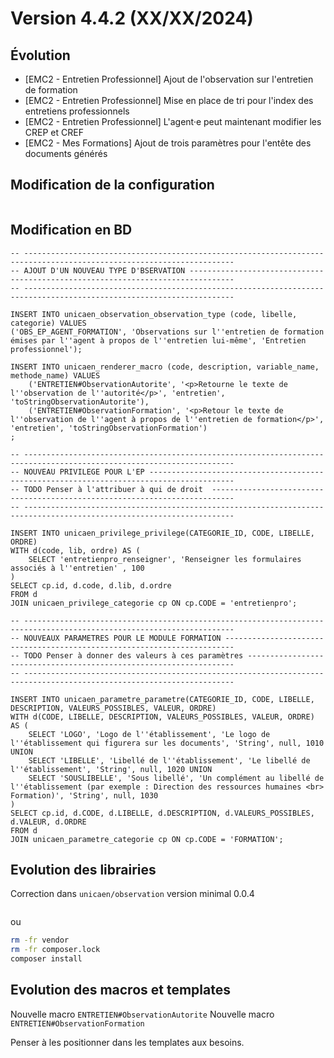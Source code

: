Version 4.4.2 (XX/XX/2024)
====

Évolution
---
- [EMC2 - Entretien Professionnel] Ajout de l'observation sur l'entretien de formation
- [EMC2 - Entretien Professionnel] Mise en place de tri pour l'index des entretiens professionnels
- [EMC2 - Entretien Professionnel] L'agent·e peut maintenant modifier les CREP et CREF
- [EMC2 - Mes Formations] Ajout de trois paramètres pour l'entête des documents générés

Modification de la configuration
---

```bash
```

Modification en BD
---

```postgresql
-- ---------------------------------------------------------------------------------------------------------------------
-- AJOUT D'UN NOUVEAU TYPE D'BSERVATION --------------------------------------------------------------------------------
-- ---------------------------------------------------------------------------------------------------------------------

INSERT INTO unicaen_observation_observation_type (code, libelle, categorie) VALUES 
('OBS_EP_AGENT_FORMATION', 'Observations sur l''entretien de formation émises par l''agent à propos de l''entretien lui-même', 'Entretien professionnel');

INSERT INTO unicaen_renderer_macro (code, description, variable_name, methode_name) VALUES 
    ('ENTRETIEN#ObservationAutorite', '<p>Retourne le texte de l''observation de l''autorité</p>', 'entretien', 'toStringObservationAutorite'),
    ('ENTRETIEN#ObservationFormation', '<p>Retour le texte de l''observation de l''agent à propos de l''entretien de formation</p>', 'entretien', 'toStringObservationFormation')
;

-- ---------------------------------------------------------------------------------------------------------------------
-- NOUVEAU PRIVILEGE POUR L'EP -----------------------------------------------------------------------------------------
-- TODO Penser à l'attribuer à qui de droit  ---------------------------------------------------------------------------    
-- ---------------------------------------------------------------------------------------------------------------------

INSERT INTO unicaen_privilege_privilege(CATEGORIE_ID, CODE, LIBELLE, ORDRE)
WITH d(code, lib, ordre) AS (
    SELECT 'entretienpro_renseigner', 'Renseigner les formulaires associés à l''entretien' , 100
)
SELECT cp.id, d.code, d.lib, d.ordre
FROM d
JOIN unicaen_privilege_categorie cp ON cp.CODE = 'entretienpro';

-- ---------------------------------------------------------------------------------------------------------------------
-- NOUVEAUX PARAMETRES POUR LE MODULE FORMATION ------------------------------------------------------------------------
-- TODO Penser à donner des valeurs à ces paramètres -------------------------------------------------------------------   
-- ---------------------------------------------------------------------------------------------------------------------

INSERT INTO unicaen_parametre_parametre(CATEGORIE_ID, CODE, LIBELLE, DESCRIPTION, VALEURS_POSSIBLES, VALEUR, ORDRE)
WITH d(CODE, LIBELLE, DESCRIPTION, VALEURS_POSSIBLES, VALEUR, ORDRE) AS (
    SELECT 'LOGO', 'Logo de l''établissement', 'Le logo de l''établissement qui figurera sur les documents', 'String', null, 1010 UNION
    SELECT 'LIBELLE', 'Libellé de l''établissement', 'Le libellé de l''établissement', 'String', null, 1020 UNION
    SELECT 'SOUSLIBELLE', 'Sous libellé', 'Un complément au libellé de l''établissement (par exemple : Direction des ressources humaines <br> Formation)', 'String', null, 1030
)
SELECT cp.id, d.CODE, d.LIBELLE, d.DESCRIPTION, d.VALEURS_POSSIBLES, d.VALEUR, d.ORDRE
FROM d
JOIN unicaen_parametre_categorie cp ON cp.CODE = 'FORMATION';
```

Evolution des librairies
---

Correction dans `unicaen/observation` version minimal 0.0.4

```bash
```

ou

```bash
rm -fr vendor
rm -fr composer.lock
composer install
```

Evolution des macros et templates
---
Nouvelle macro `ENTRETIEN#ObservationAutorite` 
Nouvelle macro `ENTRETIEN#ObservationFormation`

Penser à les positionner dans les templates aux besoins. 